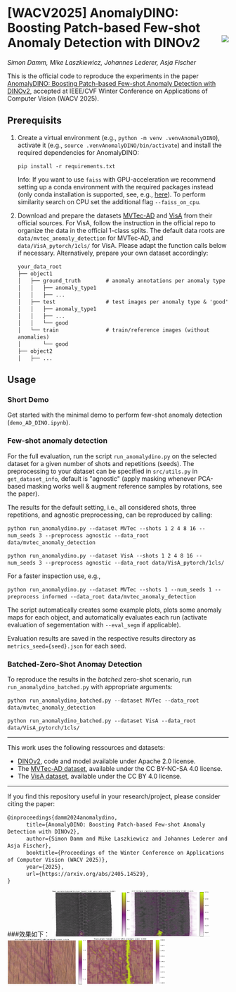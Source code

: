 # [WACV2025] AnomalyDINO: Boosting Patch-based Few-shot Anomaly Detection with DINOv2 <img align="right" src="media/AnomalyDINO.png" style="height: 84px; max-width: 100%;">

*Simon Damm, Mike Laszkiewicz, Johannes Lederer, Asja Fischer*

This is the official code to reproduce the experiments in the paper [AnomalyDINO: Boosting Patch-based Few-shot Anomaly Detection with DINOv2](https://arxiv.org/abs/2405.14529), accepted at IEEE/CVF Winter Conference on Applications of Computer Vision (WACV 2025).

## Prerequisits

1. Create a virtual environment (e.g., `python -m venv .venvAnomalyDINO`), activate it (e.g., `source .venvAnomalyDINO/bin/activate`) and install the required dependencies for AnomalyDINO:
    ```shell
    pip install -r requirements.txt
    ```
    Info: If you want to use `faiss` with GPU-acceleration we recommend setting up a conda environment with the required packages instead (only conda installation is supported, see, e.g., [here](https://github.com/facebookresearch/faiss/wiki/Installing-Faiss#why-dont-you-support-installing-via-xxx-)). To perform similarity search on CPU set the additional flag `--faiss_on_cpu`.

2. Download and prepare the datasets [MVTec-AD](https://www.mvtec.com/company/research/datasets/mvtec-ad) and [VisA](https://github.com/amazon-science/spot-diff) from their official sources.
For VisA, follow the instruction in the official repo to organize the data in the official 1-class splits. 
The default data roots are `data/mvtec_anomaly_detection` for MVTec-AD, and `data/VisA_pytorch/1cls/` for VisA. 
Please adapt the function calls below if necessary. 
Alternatively, prepare your own dataset accordingly:
    ```
    your_data_root
    ├── object1
    │   ├── ground_truth        # anomaly annotations per anomaly type
    │   │   ├── anomaly_type1
    │   │   ├── ...
    │   ├── test                # test images per anomaly type & 'good'
    │   │   ├── anomaly_type1    
    │   │   ├── ...
    │   │   └── good
    │   └── train               # train/reference images (without anomalies)
    │       └── good
    ├── object2
    │   ├── ...
    ```


## Usage

### Short Demo
Get started with the minimal demo to perform few-shot anomaly detection (`demo_AD_DINO.ipynb`).

### Few-shot anomaly detection

For the full evaluation, run the script `run_anomalydino.py` on the selected dataset for a given number of shots and repetitions (seeds).
The preprocessing to your dataset can be specified in `src/utils.py` in `get_dataset_info`, default is "agnostic" (apply masking whenever PCA-based masking works well & augment reference samples by rotations, see the paper).

The results for the default setting, i.e., all considered shots, three repetitions, and agnostic preprocessing, can be reproduced by calling:
```shell
python run_anomalydino.py --dataset MVTec --shots 1 2 4 8 16 --num_seeds 3 --preprocess agnostic --data_root data/mvtec_anomaly_detection
```

```shell
python run_anomalydino.py --dataset VisA --shots 1 2 4 8 16 --num_seeds 3 --preprocess agnostic --data_root data/VisA_pytorch/1cls/
```

For a faster inspection use, e.g.,
```shell
python run_anomalydino.py --dataset MVTec --shots 1 --num_seeds 1 --preprocess informed --data_root data/mvtec_anomaly_detection
```

The script automatically creates some example plots, plots some anomaly maps for each object, and automatically evaluates each run (activate evaluation of segementation with `--eval_segm` if applicable).

Evaluation results are saved in the respective results directory as `metrics_seed={seed}.json` for each seed.


### Batched-Zero-Shot Anomay Detection
To reproduce the results in the *batched* zero-shot scenario, run `run_anomalydino_batched.py` with appropriate arguments:

```shell
python run_anomalydino_batched.py --dataset MVTec --data_root data/mvtec_anomaly_detection
```
```shell
python run_anomalydino_batched.py --dataset VisA --data_root data/VisA_pytorch/1cls/
```

---

This work uses the following ressources and datasets:
- [DINOv2](https://github.com/facebookresearch/dinov2), code and model available under Apache 2.0 license.
- The [MVTec-AD dataset](https://www.mvtec.com/company/research/datasets/mvtec-ad), available under the CC BY-NC-SA 4.0 license.
- The [VisA dataset](https://github.com/amazon-science/spot-diff), available under the CC BY 4.0 license.

---

If you find this repository useful in your research/project, please consider citing the paper:

```
@inproceedings{damm2024anomalydino,
      title={AnomalyDINO: Boosting Patch-based Few-shot Anomaly Detection with DINOv2}, 
      author={Simon Damm and Mike Laszkiewicz and Johannes Lederer and Asja Fischer},
      booktitle={Proceedings of the Winter Conference on Applications of Computer Vision (WACV 2025)},
      year={2025},
      url={https://arxiv.org/abs/2405.14529}, 
}
```

###效果如下：
<img src="https://github.com/zhujiang520/Anomaly-Dinov2/blob/main/picture/1.png" width="180" height="105"><img src="https://github.com/zhujiang520/Anomaly-Dinov2/blob/main/picture/2.png" width="180" height="105"><img src="https://github.com/zhujiang520/Anomaly-Dinov2/blob/main/picture/3.png" width="180" height="105"/><img src="https://github.com/zhujiang520/Anomaly-Dinov2/blob/main/picture/4.png" width="180" height="105"/>
